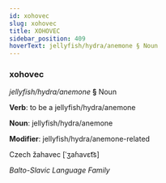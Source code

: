 ```yaml
---
id: xohovec
slug: xohovec
title: XOHOVEC
sidebar_position: 409
hoverText: jellyfish/hydra/anemone § Noun
---
```


### xohovec

*jellyfish/hydra/anemone* **§** Noun

**Verb**: to be a jellyfish/hydra/anemone

**Noun**: jellyfish/hydra/anemone

**Modifier**: jellyfish/hydra/anemone-related

Czech žahavec [ˈʒaɦavɛt͡s]

*Balto-Slavic Language Family*